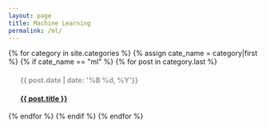 ```yaml
---
layout: page
title: Machine Learning
permalink: /ml/
---
```


<style type="text/css">
    .arc-date {
        color: #999999
    }
</style>

{% for category in site.categories %}
    {% assign cate_name = category|first %}
    {% if cate_name == "ml" %}
        {% for post in category.last %}
<ul class="arc-list">
    <h4 class="arc-date">{{ post.date | date: '%B %d, %Y'}}</h4>
    <h4><a href="{{ post.url }}" target="_blank">{{ post.title }}</a></h4>
</ul>
        {% endfor %}
    {% endif %}
{% endfor %}
